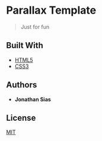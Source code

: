 # Parallax Template
> Just for fun

## Built With

* [HTML5]()
* [CSS3]()

## Authors

* **Jonathan Sias** 


## License

[MIT](https://choosealicense.com/licenses/mit/)
